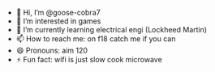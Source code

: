 - 👋 Hi, I’m @goose-cobra7
- 👀 I’m interested in games
- 🌱 I’m currently learning electrical engi (Lockheed Martin)
- 📫 How to reach me: on f18 catch me if you can
- 😄 Pronouns: aim 120
- ⚡ Fun fact: wifi is just slow cook microwave

<!---
goose-cobra7/goose-cobra7 is a ✨ special ✨ repository because its `README.md` (this file) appears on your GitHub profile.
You can click the Preview link to take a look at your changes.
--->
